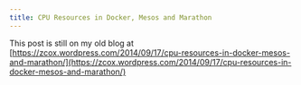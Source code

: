 ```yaml
---
title: CPU Resources in Docker, Mesos and Marathon
---
```


This post is still on my old blog at [https://zcox.wordpress.com/2014/09/17/cpu-resources-in-docker-mesos-and-marathon/](https://zcox.wordpress.com/2014/09/17/cpu-resources-in-docker-mesos-and-marathon/)
